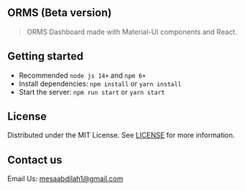 ## ORMS (Beta version)

> ORMS Dashboard made with Material-UI components and React.

## Getting started

- Recommended `node js 14+` and `npm 6+`
- Install dependencies: `npm install` or `yarn install`
- Start the server: `npm run start` or `yarn start`

## License

Distributed under the MIT License. See [LICENSE](https://github.com/mesa-abdilah/orms_web/LICENSE.md) for more information.

## Contact us

Email Us: mesaabdilah1@gmail.com
